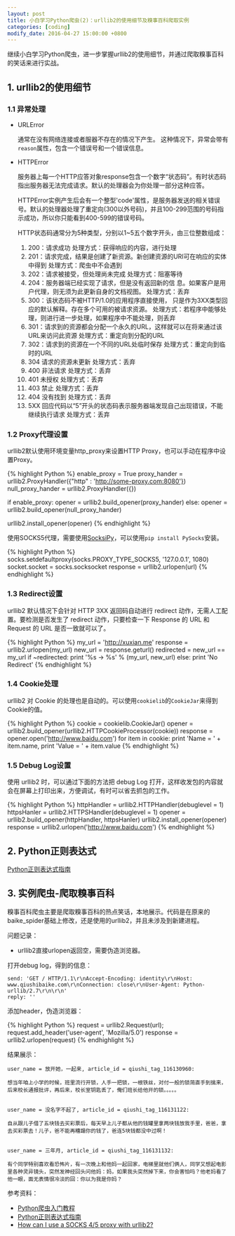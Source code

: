 ```yaml
---
layout: post
title: 小白学习Python爬虫(2)：urllib2的使用细节及糗事百科爬取实例
categories: [coding]
modify_date: 2016-04-27 15:00:00 +0800
---
```


继续小白学习Python爬虫，进一步掌握urllib2的使用细节，并通过爬取糗事百科的笑话来进行实战。

## 1. urllib2的使用细节

### 1.1 异常处理

* URLError

  通常在没有网络连接或者服器不存在的情况下产生。
这种情况下，异常会带有`reason`属性，包含一个错误号和一个错误信息。

* HTTPError

  服务器上每一个HTTP应答对象response包含一个数字“状态码”。有时状态码指出服务器无法完成请求。默认的处理器会为你处理一部分这种应答。

  HTTPError实例产生后会有一个整型'code'属性，是服务器发送的相关错误号。默认的处理器处理了重定向(300以外号码)，并且100-299范围的号码指示成功，所以你只能看到400-599的错误号码。

  HTTP状态码通常分为5种类型，分别以1~5五个数字开头，由三位整数组成：

  1. 200：请求成功      处理方式：获得响应的内容，进行处理
  2. 201：请求完成，结果是创建了新资源。新创建资源的URI可在响应的实体中得到    处理方式：爬虫中不会遇到
  3. 202：请求被接受，但处理尚未完成    处理方式：阻塞等待
  4. 204：服务器端已经实现了请求，但是没有返回新的信 息。如果客户是用户代理，则无须为此更新自身的文档视图。    处理方式：丢弃
  5. 300：该状态码不被HTTP/1.0的应用程序直接使用， 只是作为3XX类型回应的默认解释。存在多个可用的被请求资源。    处理方式：若程序中能够处理，则进行进一步处理，如果程序中不能处理，则丢弃
  6. 301：请求到的资源都会分配一个永久的URL，这样就可以在将来通过该URL来访问此资源    处理方式：重定向到分配的URL
  7. 302：请求到的资源在一个不同的URL处临时保存     处理方式：重定向到临时的URL
  8. 304 请求的资源未更新     处理方式：丢弃
  9. 400 非法请求     处理方式：丢弃
  10. 401 未授权     处理方式：丢弃
  11. 403 禁止     处理方式：丢弃
  12. 404 没有找到     处理方式：丢弃
  13. 5XX 回应代码以“5”开头的状态码表示服务器端发现自己出现错误，不能继续执行请求    处理方式：丢弃

### 1.2 Proxy代理设置
urllib2默认使用环境变量http_proxy来设置HTTP Proxy，也可以手动在程序中设置Proxy。

{% highlight Python %}
enable_proxy = True
proxy_hander = urllib2.ProxyHandler({"http" : 'http://some-proxy.com:8080'})
null_proxy_hander = urllib2.ProxyHandler({})

if enable_proxy:
    opener = urllib2.build_opener(proxy_hander)
else:
    opener = urllib2.build_opener(null_proxy_hander)

urllib2.install_opener(opener)
{% endhighlight %}

使用SOCKS5代理，需要使用[SocksiPy](https://sourceforge.net/projects/socksipy/)，可以使用`pip install PySocks`安装。

{% highlight Python %}
socks.setdefaultproxy(socks.PROXY_TYPE_SOCKS5, '127.0.0.1', 1080)
socket.socket = socks.socksocket
response = urllib2.urlopen(url)
{% endhighlight %}

### 1.3 Redirect设置
urllib2 默认情况下会针对 HTTP 3XX 返回码自动进行 redirect 动作，无需人工配置。要检测是否发生了 redirect 动作，只要检查一下 Response 的 URL 和 Request 的 URL 是否一致就可以了。

{% highlight Python %}
my_url = 'http://xuxian.me'
response = urllib2.urlopen(my_url)
new_url = response.geturl()
redirected = new_url == my_url
if ~redirected:
    print '%s -> %s' % (my_url, new_url)
else:
    print 'No Redirect'
{% endhighlight %}

### 1.4 Cookie处理
urllib2 对 Cookie 的处理也是自动的。可以使用`cookielib`的`CookieJar`来得到Cookie的值。

{% highlight Python %}
cookie = cookielib.CookieJar()
opener = urllib2.build_opener(urllib2.HTTPCookieProcessor(cookie))
response = opener.open('http://www.baidu.com')
for item in cookie:
    print 'Name = ' + item.name,
    print 'Value = ' + item.value
{% endhighlight %}

### 1.5 Debug Log设置
使用 urllib2 时，可以通过下面的方法把 debug Log 打开，这样收发包的内容就会在屏幕上打印出来，方便调试，有时可以省去抓包的工作。

{% highlight Python %}
httpHandler = urllib2.HTTPHandler(debuglevel = 1)
httpsHanler = urllib2.HTTPSHandler(debuglevel = 1)
opener = urllib2.build_opener(httpHandler, httpsHanler)
urllib2.install_opener(opener)
response = urllib2.urlopen('http://www.baidu.com')
{% endhighlight %}

## 2. Python正则表达式
[Python正则表达式指南](http://www.cnblogs.com/huxi/archive/2010/07/04/1771073.html)

## 3. 实例爬虫-爬取糗事百科
糗事百科爬虫主要是爬取糗事百科的热点笑话，本地展示。代码是在原来的baike_spider基础上修改，还是使用的urllib2，并且未涉及到新建进程。

问题记录：

* urllib2直接urlopen返回空，需要伪造浏览器。

打开debug log，得到的信息：

```
send: 'GET / HTTP/1.1\r\nAccept-Encoding: identity\r\nHost: www.qiushibaike.com\r\nConnection: close\r\nUser-Agent: Python-urllib/2.7\r\n\r\n'
reply: ''
```

添加header，伪造浏览器：

{% highlight Python %}
request = urllib2.Request(url);
request.add_header('user-agent', 'Mozilla/5.0')
response = urllib2.urlopen(request)
{% endhighlight %}

结果展示：

```
user_name = 放开她，一起来, article_id = qiushi_tag_116130960:  

想当年咱上小学的时候，班里流行开锁，人手一把锁，一根铁丝，对付一般的锁简直手到擒来，后来校长通报批评，再后来，校长室钥匙丢了，俺们班长给他开的锁。。。。。


user_name = 没名字不起了, article_id = qiushi_tag_116131122:  

自从跟儿子借了五块钱去买彩票后，每天早上儿子都从他的钱罐里拿两块钱放我手里，爸爸，拿去买彩票去！儿子，爸不能再糟蹋你的钱了，爸连5块钱都没中过啊！


user_name = 三年月, article_id = qiushi_tag_116131132:  

有个同学特别喜欢看恐怖片，有一次晚上和他妈一起回家，电梯里就他们俩人，同学又想起电影里各种灵异镜头，突然发神经回头问他妈：妈，如果我头突然掉下来，你会害怕吗？他老妈看了他一眼，面无表情很冷淡的回：你以为我是你妈？
```

参考资料：

* [Python爬虫入门教程](http://blog.csdn.net/column/details/why-bug.html)
* [Python正则表达式指南](http://www.cnblogs.com/huxi/archive/2010/07/04/1771073.html)
* [How can I use a SOCKS 4/5 proxy with urllib2?](http://stackoverflow.com/questions/2317849/how-can-i-use-a-socks-4-5-proxy-with-urllib2)
